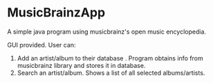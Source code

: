# MusicBrainzApp
A simple  java program using musicbrainz's open music encyclopedia. 

GUI provided.
User can:
1. Add an artist/album to their database . Program obtains info from musicbrainz library and stores it in database.
2. Search an artist/album. Shows a list of all selected albums/artists.
